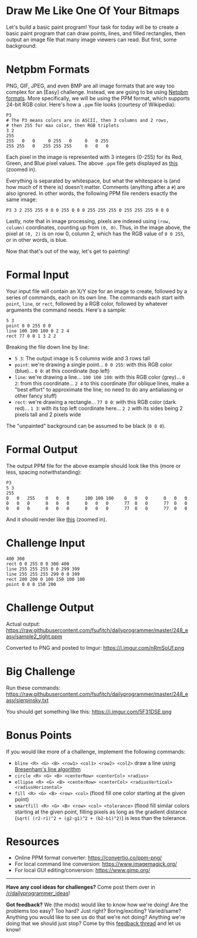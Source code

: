 # Draw Me Like One Of Your Bitmaps
<div class="md"><p>Let's build a basic paint program! Your task for today will be to create a basic paint program that can draw points, lines, and filled rectangles, then output an image file that many image viewers can read. But first, some background:</p>
<h1>Netpbm Formats</h1>
<p>PNG, GIF, JPEG, and even BMP are all image formats that are way too complex for an [Easy] challenge. Instead, we are going to be using <a href="https://en.wikipedia.org/wiki/Netpbm_format">Netpbm formats</a>. More specifically, we will be using the PPM format, which supports 24-bit RGB color. Here's how a <code>.ppm</code> file looks (courtesy of Wikipedia):</p>
<pre><code>P3
# The P3 means colors are in ASCII, then 3 columns and 2 rows,
# then 255 for max color, then RGB triplets
3 2
255
255   0   0     0 255   0     0   0 255
255 255   0   255 255 255     0   0   0
</code></pre>
<p>Each pixel in the image is represented with 3 integers (0-255) for its Red, Green, and Blue pixel values. The above <code>.ppm</code> file gets displayed as <a href="https://upload.wikimedia.org/wikipedia/commons/5/57/Tiny6pixel.png">this</a> (zoomed in). </p>
<p>Everything is separated by whitespace, but what the whitespace is (and how much of it there is) doesn't matter. Comments (anything after a <code>#</code>) are also ignored. In other words, the following PPM file renders exactly the same image:</p>
<pre><code>P3 3 2 255 255 0 0 0 255 0 0 0 255 255 255 0 255 255 255 0 0 0
</code></pre>
<p>Lastly, note that in image processing, pixels are indexed using <code>(row, column)</code> coordinates, counting up from <code>(0, 0)</code>. Thus, in the image above, the pixel at <code>(0, 2)</code> is on row 0, column 2, which has the RGB value of <code>0 0 255</code>, or in other words, is blue.</p>
<p>Now that that's out of the way, let's get to painting!</p>
<h1>Formal Input</h1>
<p>Your input file will contain an X/Y size for an image to create, followed by a series of commands, each on its own line. The commands each start with <code>point</code>, <code>line</code>, or <code>rect</code>, followed by a RGB color, followed by whatever arguments the command needs. Here's a sample:</p>
<pre><code>5 3
point 0 0 255 0 0
line 100 100 100 0 2 2 4
rect 77 0 0 1 3 2 2
</code></pre>
<p>Breaking the file down line by line:</p>
<ul>
<li><code>5 3</code>: The output image is 5 columns wide and 3 rows tall</li>
<li><code>point</code>: we're drawing a single point... <code>0 0 255</code>: with this RGB color (blue)... <code>0 0</code>: at this coordinate (top left)</li>
<li><code>line</code>: we're drawing a line... <code>100 100 100</code>: with this RGB color (grey)... <code>0 2</code>: from this coordinate... <code>2 4</code> to this coordinate (for oblique lines, make a "best effort" to approximate the line; no need to do any antialiasing or other fancy stuff)</li>
<li><code>rect</code>: we're drawing a rectangle... <code>77 0 0</code>: with this RGB color (dark red)... <code>1 3</code>: with its top left coordinate here... <code>2 2</code> with its sides being 2 pixels tall and 2 pixels wide</li>
</ul>
<p>The "unpainted" background can be assumed to be black (<code>0 0 0</code>).</p>
<h1>Formal Output</h1>
<p>The output PPM file for the above example should look like this (more or less, spacing notwithstanding):</p>
<pre><code>P3
5 3
255
0   0   255    0   0   0      100 100 100    0   0   0      0   0   0  
0   0   0      0   0   0      0   0   0      77  0   0      77  0   0  
0   0   0      0   0   0      0   0   0      77  0   0      77  0   0  
</code></pre>
<p>And it should render like <a href="https://i.imgur.com/EaGSFdZ.png">this</a> (zoomed in).</p>
<h1>Challenge Input</h1>
<pre><code>400 300
rect 0 0 255 0 0 300 400
line 255 255 255 0 0 299 399
line 255 255 255 299 0 0 399
rect 200 200 0 100 150 100 100
point 0 0 0 150 200
</code></pre>
<h1>Challenge Output</h1>
<p>Actual output: <a href="https://raw.githubusercontent.com/fsufitch/dailyprogrammer/master/248_easy/sample2_tight.ppm">https://raw.githubusercontent.com/fsufitch/dailyprogrammer/master/248_easy/sample2_tight.ppm</a></p>
<p>Converted to PNG and posted to Imgur: <a href="https://i.imgur.com/nRmSoUf.png">https://i.imgur.com/nRmSoUf.png</a></p>
<h1>Big Challenge</h1>
<p>Run these commands: <a href="https://raw.githubusercontent.com/fsufitch/dailyprogrammer/master/248_easy/sierpinsky.txt">https://raw.githubusercontent.com/fsufitch/dailyprogrammer/master/248_easy/sierpinsky.txt</a></p>
<p>You should get something like this: <a href="https://i.imgur.com/5F31DSE.png">https://i.imgur.com/5F31DSE.png</a></p>
<h1>Bonus Points</h1>
<p>If you would like more of a challenge, implement the following commands:</p>
<ul>
<li><code>bline &lt;R&gt; &lt;G&gt; &lt;B&gt; &lt;row1&gt; &lt;col1&gt; &lt;row2&gt; &lt;col2&gt;</code> draw a line using <a href="https://en.wikipedia.org/wiki/Bresenham%27s_line_algorithm">Bresenham's line algorithm</a></li>
<li><code>circle &lt;R&gt; &lt;G&gt; &lt;B&gt; &lt;centerRow&gt; &lt;centerCol&gt; &lt;radius&gt;</code></li>
<li><code>ellipse &lt;R&gt; &lt;G&gt; &lt;B&gt; &lt;centerRow&gt; &lt;centerCol&gt; &lt;radiusVertical&gt; &lt;radiusHorizontal&gt;</code></li>
<li><code>fill &lt;R&gt; &lt;G&gt; &lt;B&gt; &lt;row&gt; &lt;col&gt;</code> (flood fill one color starting at the given point)</li>
<li><code>smartfill &lt;R&gt; &lt;G&gt; &lt;B&gt; &lt;row&gt; &lt;col&gt; &lt;tolerance&gt;</code> (flood fill similar colors starting at the given point, filling pixels as long as the gradient distance (<code>sqrt( (r2-r1)^2 + (g2-g1)^2 + (b2-b1)^2)</code>) is less than the tolerance.</li>
</ul>
<h1>Resources</h1>
<ul>
<li>Online PPM format converter: <a href="https://convertio.co/ppm-png/">https://convertio.co/ppm-png/</a></li>
<li>For local command line conversion: <a href="https://www.imagemagick.org/">https://www.imagemagick.org/</a></li>
<li>For local GUI editing/conversion: <a href="https://www.gimp.org/">https://www.gimp.org/</a></li>
</ul>
<hr/>
<p><strong>Have any cool ideas for challenges?</strong> Come post them over in <a href="/r/dailyprogrammer_ideas">/r/dailyprogrammer_ideas</a>!</p>
<p><strong>Got feedback?</strong> We (the mods) would like to know how we're doing! Are the problems too easy? Too hard? Just right? Boring/exciting? Varied/same? Anything you would like to see us do that we're not doing? Anything we're doing that we should just stop? Come by this <a href="https://redd.it/3zgexx">feedback thread</a> and let us know!</p>
</div>
